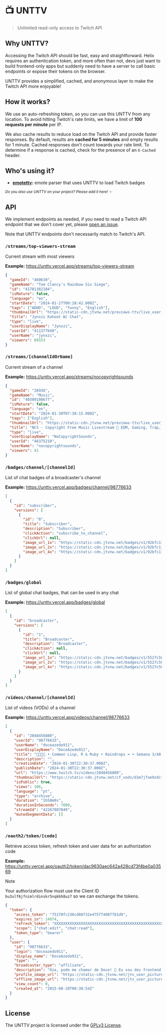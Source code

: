 # 📺 UNTTV

> Unlimited read-only access to Twitch API

## Why UNTTV?

Accessing the Twitch API should be fast, easy and straightforward. Helix requires an authentication token, and more often than not, devs just want to build frontend-only apps but suddenly need to have a server to call basic endpoints or expose their tokens on the browser.

UNTTV provides a simplified, cached, and anonymous layer to make the Twitch API more enjoyable!

## How it works?

We use an auto-refreshing token, so you can use this UNTTV from any location. To avoid hitting Twitch's rate limits, we have a limit of **100 requests per minute** per IP.

We also cache results to reduce load on the Twitch API and provide faster responses. By default, results are **cached for 5 minutes** and empty results for 1 minute. Cached responses don't count towards your rate limit. To determine if a response is cached, check for the presence of an `X-Cached` header.

## Who's using it?

- **[emotettv](https://github.com/doceazedo/emotettv):** emote parser that uses UNTTV to load Twitch badges

<small><i>Do you also use UNTTV on your project? Please add it here! ✨</i></small>

## API

We implement endpoints as needed, if you need to read a Twitch API endpoint that we don't cover yet, please [open an issue](https://github.com/doceazedo/unttv/issues/new).

Note that UNTTV endpoints don't necessarily match to Twitch's API.

### `/streams/top-viewers-stream`

Current stream with most viewers

**Example:** https://unttv.vercel.app/streams/top-viewers-stream

```json
{
  "gameId": "460630",
  "gameName": "Tom Clancy's Rainbow Six Siege",
  "id": "41781382184",
  "isMature": false,
  "language": "en",
  "startDate": "2024-01-27T00:28:42.000Z",
  "tags": ["ADHD", "LOUD", "funny", "English"],
  "thumbnailUrl": "https://static-cdn.jtvnw.net/previews-ttv/live_user_jynxzi-{width}x{height}.jpg",
  "title": "Jynxzi Kahoot W/ Chat",
  "type": "live",
  "userDisplayName": "Jynxzi",
  "userId": "411377640",
  "userName": "jynxzi",
  "viewers": 60153
}
```

### `/streams/[channelIdOrName]`

Current stream of a channel

**Example:** https://unttv.vercel.app/streams/nocopyrightsounds

```json
{
  "gameId": "26936",
  "gameName": "Music",
  "id": "40389108677",
  "isMature": false,
  "language": "en",
  "startDate": "2024-01-30T07:38:15.000Z",
  "tags": ["English"],
  "thumbnailUrl": "https://static-cdn.jtvnw.net/previews-ttv/live_user_nocopyrightsounds-{width}x{height}.jpg",
  "title": "NCS - Copyright Free Music Livestream 🎵 EDM, Gaming, Trap, House, Dubstep",
  "type": "live",
  "userDisplayName": "NoCopyrightSounds",
  "userId": "46375210",
  "userName": "nocopyrightsounds",
  "viewers": 41
}
```

### `/badges/channel/[channelId]`

List of chat badges of a broadcaster's channel

**Example:** https://unttv.vercel.app/badges/channel/98776633

```json
[
  {
    "id": "subscriber",
    "versions": [
      {
        "id": "0",
        "title": "Subscriber",
        "description": "Subscriber",
        "clickAction": "subscribe_to_channel",
        "clickUrl": null,
        "image_url_1x": "https://static-cdn.jtvnw.net/badges/v1/92bfc11b-4cd2-4078-971d-6b5c5e73247b/1",
        "image_url_2x": "https://static-cdn.jtvnw.net/badges/v1/92bfc11b-4cd2-4078-971d-6b5c5e73247b/2",
        "image_url_4x": "https://static-cdn.jtvnw.net/badges/v1/92bfc11b-4cd2-4078-971d-6b5c5e73247b/3"
      }
    ]
  }
]
```

### `/badges/global`

List of global chat badges, that can be used in any chat

**Example:** https://unttv.vercel.app/badges/global

```json
[
  {
    "id": "broadcaster",
    "versions": [
      {
        "id": "1",
        "title": "Broadcaster",
        "description": "Broadcaster",
        "clickAction": null,
        "clickUrl": null,
        "image_url_1x": "https://static-cdn.jtvnw.net/badges/v1/5527c58c-fb7d-422d-b71b-f309dcb85cc1/1",
        "image_url_2x": "https://static-cdn.jtvnw.net/badges/v1/5527c58c-fb7d-422d-b71b-f309dcb85cc1/2",
        "image_url_4x": "https://static-cdn.jtvnw.net/badges/v1/5527c58c-fb7d-422d-b71b-f309dcb85cc1/3"
      }
    ]
  }
]
```

### `/videos/channel/[channelId]`

List of videos (VODs) of a channel

**Example:** https://unttv.vercel.app/videos/channel/98776633

```json
[
  {
    "id": "2048456880",
    "userId": "98776633",
    "userName": "doceazedo911",
    "userDisplayName": "DoceAzedo911",
    "title": "🏳️‍🌈🏳️‍⚧️ • Common Lisp, R & Ruby • Raindrops ☔ • Semana 3/48 Exercism #48in24 • !cmd !hoje",
    "description": "",
    "creationDate": "2024-01-30T22:30:37.000Z",
    "publishDate": "2024-01-30T22:30:37.000Z",
    "url": "https://www.twitch.tv/videos/2048456880",
    "thumbnailUrl": "https://static-cdn.jtvnw.net/cf_vods/d1m7jfoe9zdc1j/1275737c65a14f473103_doceazedo911_42267807049_1706653832//thumb/thumb0-%{width}x%{height}.jpg",
    "isPublic": true,
    "views": 106,
    "language": "pt",
    "type": "archive",
    "duration": "1h58m0s",
    "durationInSeconds": 7080,
    "streamId": "42267807049",
    "mutedSegmentData": []
  }
]
```

### `/oauth2/token/[code]`

Retrieve access token, refresh token and user data for an authorization code

**Example:** https://unttv.vercel.app/oauth2/token/dac9630aec642a428cd73f4be0a03569

> [!NOTE]
> Your authorization flow must use the Client ID `bu3ulf6jfnimlrdinskr5nqkbh8uz7` so we can exchange the tokens.

```json
{
  "token": {
    "access_token": "75170fc230cd88f32e475ff4087f81d9",
    "expires_in": 14074,
    "refresh_token": "XXXXXXXXXXXXXXXXXXXXXXXXXXXXXXXXXXXXXXXXXXXXXXXXXX",
    "scope": ["chat:edit", "chat:read"],
    "token_type": "bearer"
  },
  "user": {
    "id": "98776633",
    "login": "doceazedo911",
    "display_name": "DoceAzedo911",
    "type": "",
    "broadcaster_type": "affiliate",
    "description": "Oie, pode me chamar de Doce! 👋 Eu sou dev frontend e streamer 🌈 Minhas lives são principalmente de programação e produtividade.",
    "profile_image_url": "https://static-cdn.jtvnw.net/jtv_user_pictures/8c4f07f6-12dc-4053-a082-6abdc27ecaab-profile_image-300x300.png",
    "offline_image_url": "https://static-cdn.jtvnw.net/jtv_user_pictures/cf593e0f-b177-4e6a-abbb-00c2f69dd918-channel_offline_image-1920x1080.png",
    "view_count": 0,
    "created_at": "2015-08-10T00:38:54Z"
  }
}
```

## License

The UNTTV project is licensed under the [GPLv3 License](./LICENSE).
